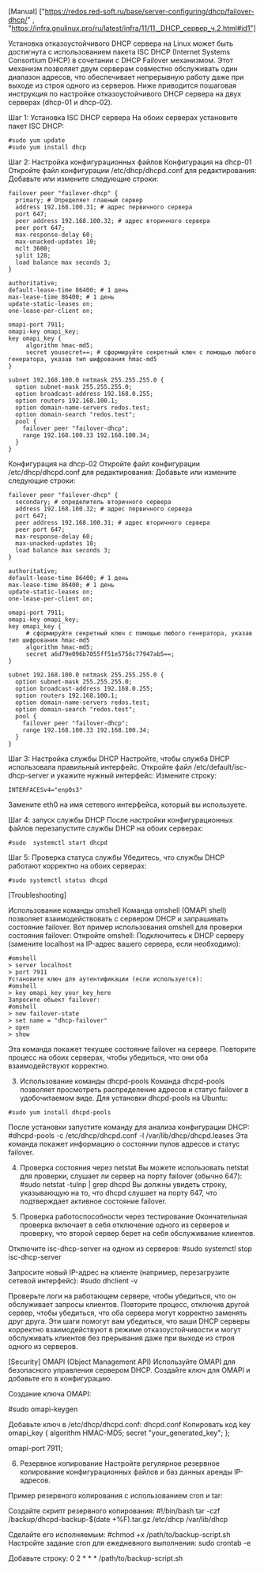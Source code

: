 [Manual] 
["https://redos.red-soft.ru/base/server-configuring/dhcp/failover-dhcp/" , "https://infra.gnulinux.pro/ru/latest/infra/11/11._DHCP_сервер_ч.2.html#id1"]
	
Установка отказоустойчивого DHCP сервера на Linux может быть достигнута с использованием пакета ISC DHCP (Internet Systems Consortium DHCP) в сочетании с DHCP Failover механизмом. Этот механизм позволяет двум серверам совместно обслуживать один диапазон адресов, что обеспечивает непрерывную работу даже при выходе из строя одного из серверов.
Ниже приводится пошаговая инструкция по настройке отказоустойчивого DHCP сервера на двух серверах (dhcp-01 и dhcp-02).

Шаг 1: Установка ISC DHCP сервера
На обоих серверах установите пакет ISC DHCP:
```console
#sudo yum update
#sudo yum install dhcp
```

Шаг 2: Настройка конфигурационных файлов
Конфигурация на dhcp-01
Откройте файл конфигурации /etc/dhcp/dhcpd.conf для редактирования:
Добавьте или измените следующие строки:

```console
failover peer "failover-dhcp" {
  primary; # Определяет главный сервер 
  address 192.168.100.31; # адрес первичного сервера
  port 647;
  peer address 192.168.100.32; # адрес вторичного сервера
  peer port 647;
  max-response-delay 60;
  max-unacked-updates 10;
  mclt 3600;
  split 128;
  load balance max seconds 3;
}

authoritative;
default-lease-time 86400; # 1 день 
max-lease-time 86400; # 1 день 
update-static-leases on;
one-lease-per-client on;

omapi-port 7911;
omapi-key omapi_key;
key omapi_key {
     algorithm hmac-md5;
     secret yousecret==; # сформируйте секретный ключ с помощью любого генератора, указав тип шифрования hmac-md5
}

subnet 192.168.100.0 netmask 255.255.255.0 {
  option subnet-mask 255.255.255.0;
  option broadcast-address 192.168.0.255;
  option routers 192.168.100.1;
  option domain-name-servers redos.test;
  option domain-search "redos.test";
  pool {
    failover peer "failover-dhcp";
    range 192.168.100.33 192.168.100.34;
  }
}
```
Конфигурация на dhcp-02
Откройте файл конфигурации /etc/dhcp/dhcpd.conf для редактирования:
Добавьте или измените следующие строки:
```console
failover peer "failover-dhcp" {
  secondary; # определитель вторичного сервера
  address 192.168.100.32; # адрес первичного сервера
  port 647;
  peer address 192.168.100.31; # адрес вторичного сервера
  peer port 647;
  max-response-delay 60;
  max-unacked-updates 10;
  load balance max seconds 3;
}

authoritative;
default-lease-time 86400; # 1 день 
max-lease-time 86400; # 1 день 
update-static-leases on;
one-lease-per-client on;

omapi-port 7911;
omapi-key omapi_key;
key omapi_key {
     # сформируйте секретный ключ с помощью любого генератора, указав тип шифрования hmac-md5
     algorithm hmac-md5;
     secret a6d79e096b7055ff51e5756c77947ab5==;
}

subnet 192.168.100.0 netmask 255.255.255.0 {
  option subnet-mask 255.255.255.0;
  option broadcast-address 192.168.0.255;
  option routers 192.168.100.1;
  option domain-name-servers redos.test;
  option domain-search "redos.test";
  pool {
    failover peer "failover-dhcp";
    range 192.168.100.33 192.168.100.34;
  }
}
```
Шаг 3: Настройка службы DHCP
Настройте, чтобы служба DHCP использовала правильный интерфейс. Откройте файл /etc/default/isc-dhcp-server и укажите нужный интерфейс:
Измените строку:
```console
INTERFACESv4="enp0s3"
```
Замените eth0 на имя сетевого интерфейса, который вы используете.

Шаг 4: запуск службы DHCP
После настройки конфигурационных файлов перезапустите службы DHCP на обоих серверах:
```console
#sudo  systemctl start dhcpd
```
Шаг 5: Проверка статуса службы
Убедитесь, что службы DHCP работают корректно на обоих серверах:
```console
#sudo systemctl status dhcpd
```

[Troubleshooting]

Использование команды omshell
Команда omshell (OMAPI shell) позволяет взаимодействовать с сервером DHCP и запрашивать состояние failover. Вот пример использования omshell для проверки состояния failover:
Откройте omshell:
Подключитесь к DHCP серверу (замените localhost на IP-адрес вашего сервера, если необходимо):
```console
#omshell
> server localhost
> port 7911
Установите ключ для аутентификации (если используется):
#omshell
> key omapi_key your_key_here
Запросите объект failover:
#omshell
> new failover-state
> set name = "dhcp-failover"
> open
> show
```
Эта команда покажет текущее состояние failover на сервере. Повторите процесс на обоих серверах, чтобы убедиться, что они оба взаимодействуют корректно.

3. Использование команды dhcpd-pools
Команда dhcpd-pools позволяет просмотреть распределение адресов и статус failover в удобочитаемом виде. Для установки dhcpd-pools на Ubuntu:
```console
#sudo yum install dhcpd-pools
```
После установки запустите команду для анализа конфигурации DHCP:
#dhcpd-pools -c /etc/dhcp/dhcpd.conf -l /var/lib/dhcp/dhcpd.leases
Эта команда покажет информацию о состоянии пулов адресов и статус failover.

4. Проверка состояния через netstat
Вы можете использовать netstat для проверки, слушает ли сервер на порту failover (обычно 647):
#sudo netstat -tulnp | grep dhcpd
Вы должны увидеть строку, указывающую на то, что dhcpd слушает на порту 647, что подтверждает активное состояние failover.

5. Проверка работоспособности через тестирование
Окончательная проверка включает в себя отключение одного из серверов и проверку, что второй сервер берет на себя обслуживание клиентов.

Отключите isc-dhcp-server на одном из серверов:
#sudo systemctl stop isc-dhcp-server

Запросите новый IP-адрес на клиенте (например, перезагрузите сетевой интерфейс):
#sudo dhclient -v

Проверьте логи на работающем сервере, чтобы убедиться, что он обслуживает запросы клиентов.
Повторите процесс, отключив другой сервер, чтобы убедиться, что оба сервера могут корректно заменять друг друга.
Эти шаги помогут вам убедиться, что ваши DHCP серверы корректно взаимодействуют в режиме отказоустойчивости и могут обслуживать клиентов без прерывания даже при выходе из строя одного из серверов.



[Security]
OMAPI (Object Management API)
Используйте OMAPI для безопасного управления сервером DHCP. Создайте ключ для OMAPI и добавьте его в конфигурацию.

Создание ключа OMAPI:

#sudo omapi-keygen

Добавьте ключ в /etc/dhcp/dhcpd.conf:
dhcpd.conf
Копировать код
key omapi_key {
    algorithm HMAC-MD5;
    secret "your_generated_key";
};

omapi-port 7911;


6. Резервное копирование
Настройте регулярное резервное копирование конфигурационных файлов и баз данных аренды IP-адресов.

Пример резервного копирования с использованием cron и tar:

Создайте скрипт резервного копирования:
#!/bin/bash
tar -czf /backup/dhcpd-backup-$(date +\%F).tar.gz /etc/dhcp /var/lib/dhcp

Сделайте его исполняемым:
#chmod +x /path/to/backup-script.sh
Настройте задание cron для ежедневного выполнения:
sudo crontab -e

Добавьте строку:
0 2 * * * /path/to/backup-script.sh

